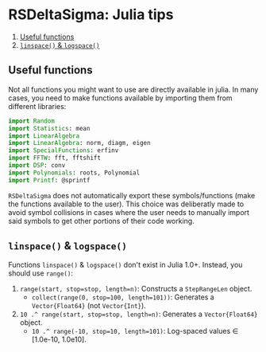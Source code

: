 # RSDeltaSigma: Julia tips

 1. [Useful functions](#FunctionLibraries)
 1. [`linspace()` & `logspace()`](#LinLogSpace)

<a name="FunctionLibraries"></a>
## Useful functions
Not all functions you might want to use are directly available in julia.
In many cases, you need to make functions available by importing them from
different libraries:

```julia
import Random
import Statistics: mean
import LinearAlgebra
import LinearAlgebra: norm, diagm, eigen
import SpecialFunctions: erfinv
import FFTW: fft, fftshift
import DSP: conv
import Polynomials: roots, Polynomial
import Printf: @sprintf
```

`RSDeltaSigma` does not automatically export these symbols/functions (make
the functions available to the user). This choice was deliberatly made to
avoid symbol collisions in cases where the user needs to manually import
said symbols to get other portions of their code working.

<a name="LinLogSpace"></a>
## `linspace()` & `logspace()`
Functions `linspace()` & `logspace()` don't exist in Julia 1.0+. Instead, you should use `range()`:

 1. `range(start, stop=stop, length=n)`: Constructs a `StepRangeLen` object.
     - `collect(range(0, stop=100, length=101))`: Generates a `Vector{Float64}` (not `Vector{Int}`).
 1. `10 .^ range(start, stop=stop, length=n)`: Generates a `Vector{Float64}` object.
     - `10 .^ range(-10, stop=10, length=101)`: Log-spaced values &isin; [1.0e-10, 1.0e10].


